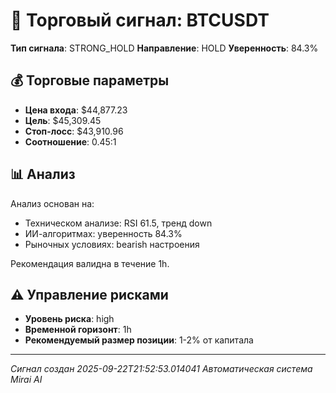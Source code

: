 
# 🎯 Торговый сигнал: BTCUSDT

**Тип сигнала**: STRONG_HOLD
**Направление**: HOLD
**Уверенность**: 84.3%

## 💰 Торговые параметры
- **Цена входа**: $44,877.23
- **Цель**: $45,309.45
- **Стоп-лосс**: $43,910.96
- **Соотношение**: 0.45:1

## 📊 Анализ

Анализ основан на:
- Техническом анализе: RSI 61.5, тренд down
- ИИ-алгоритмах: уверенность 84.3%
- Рыночных условиях: bearish настроения

Рекомендация валидна в течение 1h.
        

## ⚠️ Управление рисками
- **Уровень риска**: high
- **Временной горизонт**: 1h
- **Рекомендуемый размер позиции**: 1-2% от капитала

---
*Сигнал создан 2025-09-22T21:52:53.014041*
*Автоматическая система Mirai AI*
        